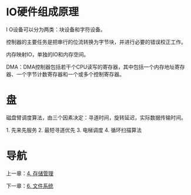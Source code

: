 # IO硬件组成原理
I
O设备可以分为两类：块设备和字符设备。

控制器的主要任务是把串行的位流转换为字节块，并进行必要的错误校正工作。

内存映射IO，单独的IO和内存空间。

DMA：DMA控制器包括若干个CPU读写的寄存器，其中包括一个内存地址寄存器、一个字节计数寄存器和一个或多个控制寄存器。

# 盘

磁盘臂调度算法，由三个因素决定：寻道时间，旋转延迟，实际数据传输时间。

1. 先来先服务
2. 最短寻道优先
3. 电梯调度
4. 循环扫描算法

# 导航

上一章：[4. 存储管理](4. 存储管理.md)

下一章：[6. 文件系统](6. 文件系统.md)

